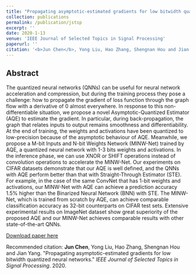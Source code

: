 ```yaml
---
title: "Propagating asymptotic-estimated gradients for low bitwidth quantized neural networks"
collection: publications
permalink: /publication/jstsp
excerpt: ''
date: 2020-1-13
venue: 'IEEE Journal of Selected Topics in Signal Processing'
paperurl: ''
citation: '<b>Jun Chen</b>, Yong Liu, Hao Zhang, Shengnan Hou and Jian Yang. &quot;Propagating asymptotic-estimated gradients for low bitwidth quantized neural networks.&quot; <i>IEEE Journal of Selected Topics in Signal Processing</i>. 2020.'
---
```

## Abstract

The quantized neural networks (QNNs) can be useful for neural network acceleration and compression, but during the training process they pose a challenge: how to propagate the gradient of loss function through the graph flow with a derivative of 0 almost everywhere. In response to this non-differentiable situation, we propose a novel Asymptotic-Quantized Estimator (AQE) to estimate the gradient. In particular, during back-propagation, the graph that relates inputs to output remains smoothness and differentiability. At the end of training, the weights and activations have been quantized to low-precision because of the asymptotic behaviour of AQE. Meanwhile, we propose a M-bit Inputs and N-bit Weights Network (MINW-Net) trained by AQE, a quantized neural network with 1-3 bits weights and activations. In the inference phase, we can use XNOR or SHIFT operations instead of convolution operations to accelerate the MINW-Net. Our experiments on CIFAR datasets demonstrate that our AQE is well defined, and the QNNs with AQE perform better than that with Straight-Through Estimator (STE). For example, in the case of the same ConvNet that has 1-bit weights and activations, our MINW-Net with AQE can achieve a prediction accuracy 1.5% higher than the Binarized Neural Network (BNN) with STE. The MINW-Net, which is trained from scratch by AQE, can achieve comparable classification accuracy as 32-bit counterparts on CIFAR test sets. Extensive experimental results on ImageNet dataset show great superiority of the proposed AQE and our MINW-Net achieves comparable results with other state-of-the-art QNNs.


[Download paper here](http://junc-hen.github.io/files/jstsp.pdf)

Recommended citation: <b>Jun Chen</b>, Yong Liu, Hao Zhang, Shengnan Hou and Jian Yang. &quot;Propagating asymptotic-estimated gradients for low bitwidth quantized neural networks.&quot; <i>IEEE Journal of Selected Topics in Signal Processing</i>. 2020.